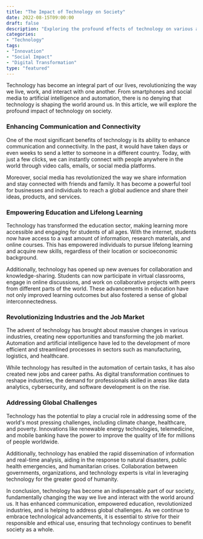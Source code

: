 ```yaml
---
title: "The Impact of Technology on Society"
date: 2022-08-15T09:00:00
draft: false
description: "Exploring the profound effects of technology on various aspects of society."
categories:
- "Technology"
tags:
- "Innovation"
- "Social Impact"
- "Digital Transformation"
type: "featured"
---
```


Technology has become an integral part of our lives, revolutionizing the way we live, work, and interact with one another. From smartphones and social media to artificial intelligence and automation, there is no denying that technology is shaping the world around us. In this article, we will explore the profound impact of technology on society.

### Enhancing Communication and Connectivity

One of the most significant benefits of technology is its ability to enhance communication and connectivity. In the past, it would have taken days or even weeks to send a letter to someone in a different country. Today, with just a few clicks, we can instantly connect with people anywhere in the world through video calls, emails, or social media platforms.

Moreover, social media has revolutionized the way we share information and stay connected with friends and family. It has become a powerful tool for businesses and individuals to reach a global audience and share their ideas, products, and services.

### Empowering Education and Lifelong Learning

Technology has transformed the education sector, making learning more accessible and engaging for students of all ages. With the internet, students now have access to a vast amount of information, research materials, and online courses. This has empowered individuals to pursue lifelong learning and acquire new skills, regardless of their location or socioeconomic background.

Additionally, technology has opened up new avenues for collaboration and knowledge-sharing. Students can now participate in virtual classrooms, engage in online discussions, and work on collaborative projects with peers from different parts of the world. These advancements in education have not only improved learning outcomes but also fostered a sense of global interconnectedness.

### Revolutionizing Industries and the Job Market

The advent of technology has brought about massive changes in various industries, creating new opportunities and transforming the job market. Automation and artificial intelligence have led to the development of more efficient and streamlined processes in sectors such as manufacturing, logistics, and healthcare.

While technology has resulted in the automation of certain tasks, it has also created new jobs and career paths. As digital transformation continues to reshape industries, the demand for professionals skilled in areas like data analytics, cybersecurity, and software development is on the rise.

### Addressing Global Challenges

Technology has the potential to play a crucial role in addressing some of the world's most pressing challenges, including climate change, healthcare, and poverty. Innovations like renewable energy technologies, telemedicine, and mobile banking have the power to improve the quality of life for millions of people worldwide.

Additionally, technology has enabled the rapid dissemination of information and real-time analysis, aiding in the response to natural disasters, public health emergencies, and humanitarian crises. Collaboration between governments, organizations, and technology experts is vital in leveraging technology for the greater good of humanity.

In conclusion, technology has become an indispensable part of our society, fundamentally changing the way we live and interact with the world around us. It has enhanced communication, empowered education, revolutionized industries, and is helping to address global challenges. As we continue to embrace technological advancements, it is essential to strive for their responsible and ethical use, ensuring that technology continues to benefit society as a whole.
